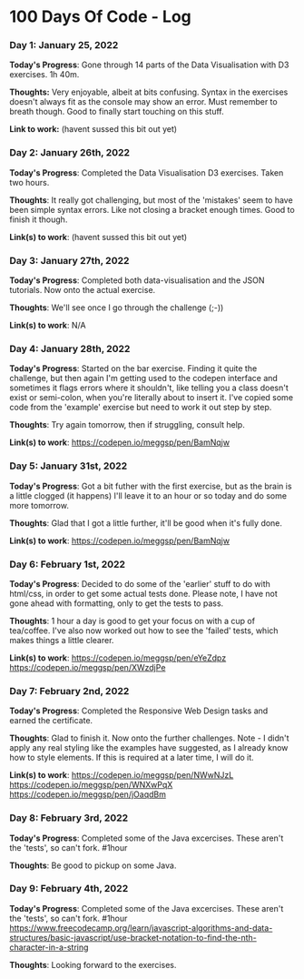 # 100 Days Of Code - Log

### Day 1: January 25, 2022 

**Today's Progress**: Gone through 14 parts of the Data Visualisation with D3 exercises. 1h 40m.

**Thoughts:** Very enjoyable, albeit at bits confusing. Syntax in the exercises doesn't always fit as the console may show an error. Must remember to breath though. Good to finally start touching on this stuff.

**Link to work:** (havent sussed this bit out yet)
### Day 2: January 26th, 2022

**Today's Progress**: Completed the Data Visualisation D3 exercises. Taken two hours.

**Thoughts**: It really got challenging, but most of the 'mistakes' seem to have been simple syntax errors. Like not closing a bracket enough times. Good to finish it though. 

**Link(s) to work**: (havent sussed this bit out yet)

### Day 3: January 27th, 2022

**Today's Progress**: Completed both data-visualisation and the JSON tutorials. Now onto the actual exercise.

**Thoughts**: We'll see once I go through the challenge (;-))

**Link(s) to work**: N/A

### Day 4: January 28th, 2022

**Today's Progress**: Started on the bar exercise. Finding it quite the challenge, but then again I'm getting used to the codepen interface and sometimes it flags errors where it shouldn't, like telling you a class doesn't exist or semi-colon, when you're literally about to insert it. I've copied some code from the 'example' exercise but need to work it out step by step. 

**Thoughts**: Try again tomorrow, then if struggling, consult help.

**Link(s) to work**: https://codepen.io/meggsp/pen/BamNqjw

### Day 5: January 31st, 2022

**Today's Progress**: Got a bit futher with the first exercise, but as the brain is a little clogged (it happens) I'll leave it to an hour or so today and do some more tomorrow.

**Thoughts**: Glad that I got a little further, it'll be good when it's fully done.

**Link(s) to work**: https://codepen.io/meggsp/pen/BamNqjw

### Day 6: February 1st, 2022

**Today's Progress**: Decided to do some of the 'earlier' stuff to do with html/css, in order to get some actual tests done. Please note, I have not gone ahead with formatting, only to get the tests to pass.

**Thoughts**: 1 hour a day is good to get your focus on with a cup of tea/coffee. I've also now worked out how to see the 'failed' tests, which makes things a little clearer.

**Link(s) to work**: https://codepen.io/meggsp/pen/eYeZdpz
                     https://codepen.io/meggsp/pen/XWzdjPe
                     
### Day 7: February 2nd, 2022

**Today's Progress**: Completed the Responsive Web Design tasks and earned the certificate.

**Thoughts**: Glad to finish it. Now onto the further challenges. Note - I didn't apply any real styling like the examples have suggested, as I already know how to style elements. If this is required at a later time, I will do it.

**Link(s) to work**: https://codepen.io/meggsp/pen/NWwNJzL
                     https://codepen.io/meggsp/pen/WNXwPqX
                     https://codepen.io/meggsp/pen/jOaqdBm
                     
### Day 8: February 3rd, 2022

**Today's Progress**: Completed some of the Java excercises. These aren't the 'tests', so can't fork. #1hour

**Thoughts**: Be good to pickup on some Java.

### Day 9: February 4th, 2022

**Today's Progress**: Completed some of the Java excercises. These aren't the 'tests', so can't fork. #1hour 
https://www.freecodecamp.org/learn/javascript-algorithms-and-data-structures/basic-javascript/use-bracket-notation-to-find-the-nth-character-in-a-string


**Thoughts**: Looking forward to the exercises.
